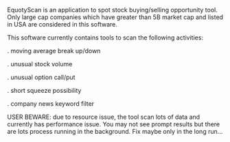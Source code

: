 EquotyScan is an application to spot stock buying/selling opportunity tool. Only large cap companies which have greater than 5B market cap and listed in USA are considered in this software.

This software currently contains tools to scan the following activities:

. moving average break up/down

. unusual stock volume

. unusual option call/put

. short squeeze possibility

. company news keyword filter


USER BEWARE: due to resource issue, the tool scan lots of data and currently has performance issue. You may not see prompt results but there are lots process running in the background. Fix maybe only in the long run...
